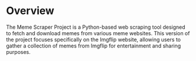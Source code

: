# Overview
The Meme Scraper Project is a Python-based web scraping tool designed to fetch and download memes from various meme websites. This version of the project focuses specifically on the Imgflip website, allowing users to gather a collection of memes from Imgflip for entertainment and sharing purposes.